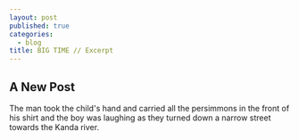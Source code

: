 ```yaml
---
layout: post
published: true
categories: 
  - blog
title: BIG TIME // Excerpt
---
```




## A New Post

The man took the child's hand and carried all the persimmons in the front of his shirt and the boy was laughing as they turned down a narrow street towards the Kanda river.
